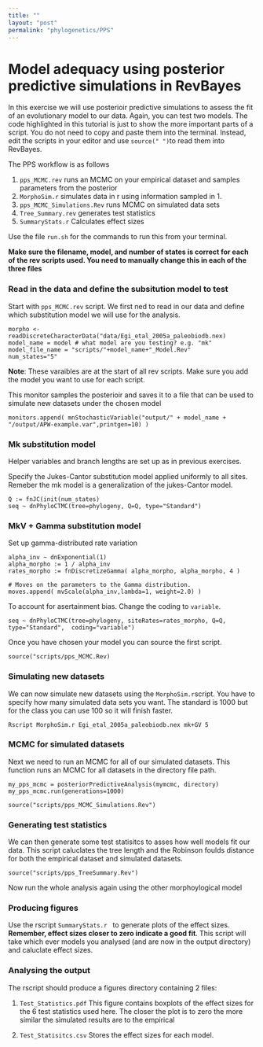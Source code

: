 ```yaml
---
title: ""
layout: "post" 
permalink: "phylogenetics/PPS"
---
```


# Model adequacy using posterior predictive simulations in RevBayes

In this exercise we will use posterioir predictive simulations to assess the fit of an evolutionary model to our data. Again, you can test two models.
The code highlighted in this tutorial is just to show the more important parts of a script. You do not need to copy and paste them into the terminal. Instead, edit the scripts in your editor and use `source(" ")`to read them into RevBayes.

The PPS workflow is as follows
 
1. `pps_MCMC.rev` runs an MCMC on your empirical dataset and samples parameters from the posterior
2.  `MorphoSim.r` simulates data in r using information sampled in 1. 
3. `pps_MCMC_Simulations.Rev` runs MCMC on simulated data sets
4. `Tree_Summary.rev` generates test statistics
5. `SummaryStats.r` Calculates effect sizes

Use the file `run.sh` for the commands to run this from your terminal. 

__Make sure the filename, model, and number of states is correct for each of the rev scripts used. You need to manually change this in each of the three files__


### Read in the data and define the subsitution model to test 
Start with `pps_MCMC.rev` script. We first ned to read in our data and define which substitution model we will use for the analysis.

```{r data, eval=TRUE}
morpho <- readDiscreteCharacterData("data/Egi_etal_2005a_paleobiodb.nex)
model_name = model # what model are you testing? e.g. "mk"
model_file_name = "scripts/"+model_name+"_Model.Rev"
num_states="5"
```
**Note**: These varaibles are at the start of all rev scripts. Make sure you add the model you want to use for each script.

This monitor samples the posterioir and saves it to a file that can be used to simulate new datasets under the chosen model 

```{r monitors, eval=TRUE}
monitors.append( mnStochasticVariable("output/" + model_name + "/output/APW-example.var",printgen=10) )
```

### Mk substitution model
Helper variables and branch lengths are set up as in previous exercises. 

Specify the Jukes-Cantor substitution model applied uniformly to all sites. Remeber the mk model is a generalization of the jukes-Cantor model. 

```{r JC, eval=TRUE}
Q := fnJC(init(num_states) 
seq ~ dnPhyloCTMC(tree=phylogeny, Q=Q, type="Standard")
```
 
### MkV + Gamma substitution model
Set up gamma-distributed rate variation 

```{r Gamma, eval=TRUE}    
alpha_inv ~ dnExponential(1)
alpha_morpho := 1 / alpha_inv
rates_morpho := fnDiscretizeGamma( alpha_morpho, alpha_morpho, 4 ) 

# Moves on the parameters to the Gamma distribution.
moves.append( mvScale(alpha_inv,lambda=1, weight=2.0) )
``` 
   
To account for asertainment bias. Change the coding to `variable`.

```{r mkvG, eval=FALSE}    
seq ~ dnPhyloCTMC(tree=phylogeny, siteRates=rates_morpho, Q=Q, type="Standard",  coding="variable")
``` 

    
Once you have chosen your model you can source the first script.

```{r S1, eval=FALSE} 
source("scripts/pps_MCMC.Rev)
``` 
  
### Simulating new datasets
We can now simulate new datasets using the `MorphoSim.r`script. You have to specify how many simulated data sets you want. The standard is 1000 but for the class you can use 100 so it will finish faster. 

```{r thinning, eval=FALSE} 
Rscript MorphoSim.r Egi_etal_2005a_paleobiodb.nex mk+GV 5
```

### MCMC for simulated datasets
Next we need to run an MCMC for all of our simulated datasets. This function runs an MCMC for all datasets in the directory file path. 

```{r MCMC2, eval=FALSE} 
my_pps_mcmc = posteriorPredictiveAnalysis(mymcmc, directory)
my_pps_mcmc.run(generations=1000)
```
```{r S3, eval=FALSE} 
source("scripts/pps_MCMC_Simulations.Rev")
```

### Generating test statistics
We can then generate some test statisitcs to asses how well models fit our data. This script caluclates the tree length and the Robinson foulds distance for both the empirical dataset and simulated datasets. 

```{r S4, eval=FALSE} 
source("scripts/pps_TreeSummary.Rev")
```

Now run the whole analysis again using the other morphoylogical model

### Producing figures
Use the rscript `SummaryStats.r ` to generate plots of the effect sizes. __Remember, effect sizes closer to zero indicate a good fit__.
This script will take which ever models you analysed (and are now in the output directory) and caluclate effect sizes. 


### Analysing the output 

The rscript should produce a figures directory containing 2 files:

1. `Test_Statistics.pdf` This figure contains boxplots of the effect sizes for the 6 test statistics used here. The closer the plot is to zero the more similar the simulated results are to the empirical 

2. `Test_Statisitcs.csv` Stores the effect sizes for each model.





